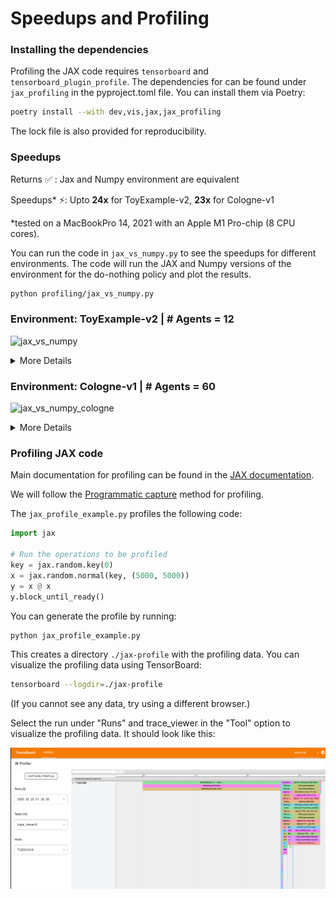 # Speedups and Profiling

### Installing the dependencies

Profiling the JAX code requires `tensorboard` and `tensorboard_plugin_profile`.
The dependencies for can be found under `jax_profiling` in the pyproject.toml file. You can install them via Poetry:

```bash
poetry install --with dev,vis,jax,jax_profiling
```

The lock file is also provided for reproducibility.

### Speedups

Returns ✅ : Jax and Numpy environment are equivalent

Speedups* ⚡: Upto **24x** for ToyExample-v2, **23x** for Cologne-v1

*tested on a MacBookPro 14, 2021 with an Apple M1 Pro-chip (8 CPU cores).

You can run the code in `jax_vs_numpy.py` to see the speedups for different environments. The code will run the JAX and Numpy versions of the environment for the do-nothing policy and plot the results.

```bash
python profiling/jax_vs_numpy.py
```
  
### Environment: ToyExample-v2 | # Agents = 12

![jax_vs_numpy](https://github.com/user-attachments/assets/4d6b2469-bd54-4e7b-abcd-bceeb92684eb)

<details>
<summary>More Details</summary>

Run times (in seconds) and returns for different number of episodes (best time in green)

<img src="https://github.com/user-attachments/assets/847e9aee-1c30-4496-9eda-b7da270749a7" width="75%">
</details>

### Environment: Cologne-v1 | # Agents = 60
![jax_vs_numpy_cologne](https://github.com/user-attachments/assets/49bef040-cde6-43cc-bc73-dca9544771c3)

<details>
<summary>More Details</summary>

Run times (in seconds) and returns for different number of episodes (best time in green)

<img src="https://github.com/user-attachments/assets/587962e7-e961-4af4-8096-dea084fb83b7" width="75%">
</details>


### Profiling JAX code

Main documentation for profiling can be found in the [JAX documentation](https://docs.jax.dev/en/latest/profiling.html#profiling-computation).

We will follow the [Programmatic capture](https://docs.jax.dev/en/latest/profiling.html#programmatic-capture) method for profiling.

The `jax_profile_example.py` profiles the following code:

```python
import jax

# Run the operations to be profiled
key = jax.random.key(0)
x = jax.random.normal(key, (5000, 5000))
y = x @ x
y.block_until_ready()
```

You can generate the profile by running:

```bash
python jax_profile_example.py
```

This creates a directory `./jax-profile` with the profiling data. You can visualize the profiling data using TensorBoard:

```bash
tensorboard --logdir=./jax-profile
```

(If you cannot see any data, try using a different browser.)

Select the run under "Runs" and trace_viewer in the "Tool" option to visualize the profiling data. It should look like this:

![alt text](image.png)
